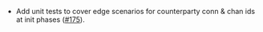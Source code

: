 - Add unit tests to cover edge scenarios for counterparty conn & chan ids at init phases
  ([#175](https://github.com/cosmos/ibc-rs/issues/175)).